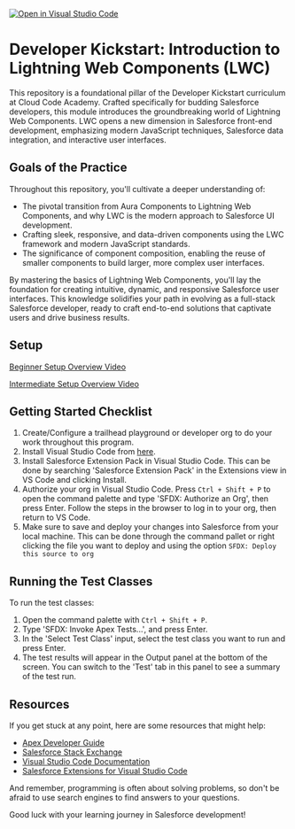 [![Open in Visual Studio Code](https://classroom.github.com/assets/open-in-vscode-2e0aaae1b6195c2367325f4f02e2d04e9abb55f0b24a779b69b11b9e10269abc.svg)](https://classroom.github.com/online_ide?assignment_repo_id=15502428&assignment_repo_type=AssignmentRepo)
# Developer Kickstart: Introduction to Lightning Web Components (LWC)
This repository is a foundational pillar of the Developer Kickstart curriculum at Cloud Code Academy. Crafted specifically for budding Salesforce developers, this module introduces the groundbreaking world of Lightning Web Components. LWC opens a new dimension in Salesforce front-end development, emphasizing modern JavaScript techniques, Salesforce data integration, and interactive user interfaces.

## Goals of the Practice
Throughout this repository, you'll cultivate a deeper understanding of:

- The pivotal transition from Aura Components to Lightning Web Components, and why LWC is the modern approach to Salesforce UI development.
- Crafting sleek, responsive, and data-driven components using the LWC framework and modern JavaScript standards.
- The significance of component composition, enabling the reuse of smaller components to build larger, more complex user interfaces.

By mastering the basics of Lightning Web Components, you'll lay the foundation for creating intuitive, dynamic, and responsive Salesforce user interfaces. This knowledge solidifies your path in evolving as a full-stack Salesforce developer, ready to craft end-to-end solutions that captivate users and drive business results.

## Setup
[Beginner Setup Overview Video](https://vimeo.com/839597882/46fc06d93e)

[Intermediate Setup Overview Video](https://vimeo.com/847130413/955b8bdbe2)

## Getting Started Checklist
1. Create/Configure a trailhead playground or developer org to do your work throughout this program.
2. Install Visual Studio Code from [here](https://code.visualstudio.com/download).
3. Install Salesforce Extension Pack in Visual Studio Code. This can be done by searching 'Salesforce Extension Pack' in the Extensions view in VS Code and clicking Install.
4. Authorize your org in Visual Studio Code. Press `Ctrl + Shift + P` to open the command palette and type 'SFDX: Authorize an Org', then press Enter. Follow the steps in the browser to log in to your org, then return to VS Code.
5. Make sure to save and deploy your changes into Salesforce from your local machine. This can be done through the command pallet or right clicking the file you want to deploy and using the option `SFDX: Deploy this source to org`

## Running the Test Classes

To run the test classes:

1. Open the command palette with `Ctrl + Shift + P`.
2. Type 'SFDX: Invoke Apex Tests...', and press Enter.
3. In the 'Select Test Class' input, select the test class you want to run and press Enter.
4. The test results will appear in the Output panel at the bottom of the screen. You can switch to the 'Test' tab in this panel to see a summary of the test run.

## Resources

If you get stuck at any point, here are some resources that might help:

- [Apex Developer Guide](https://developer.salesforce.com/docs/atlas.en-us.apexcode.meta/apexcode/apex_dev_guide.htm)
- [Salesforce Stack Exchange](https://salesforce.stackexchange.com/)
- [Visual Studio Code Documentation](https://code.visualstudio.com/docs)
- [Salesforce Extensions for Visual Studio Code](https://developer.salesforce.com/tools/vscode/)

And remember, programming is often about solving problems, so don't be afraid to use search engines to find answers to your questions.

Good luck with your learning journey in Salesforce development!